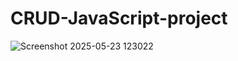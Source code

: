 # CRUD-JavaScript-project

![Screenshot 2025-05-23 123022](https://github.com/user-attachments/assets/07e85725-45f1-4d6a-8150-1c789514201e)
